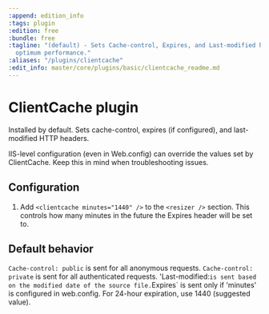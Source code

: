 ```yaml
---
:append: edition_info
:tags: plugin
:edition: free
:bundle: free
:tagline: "(default) - Sets Cache-control, Expires, and Last-modified headers for
  optimum performance."
:aliases: "/plugins/clientcache"
:edit_info: master/core/plugins/basic/clientcache_readme.md
---
```


# ClientCache plugin

Installed by default. Sets cache-control, expires (if configured), and last-modified HTTP headers.

IIS-level configuration (even in Web.config) can override the values set by ClientCache. Keep this in mind when troubleshooting issues.

## Configuration

1. Add `<clientcache minutes="1440" />` to the `<resizer />` section. This controls how many minutes in the future the Expires header will be set to.

## Default behavior

`Cache-control: public` is sent for all anonymous requests.
`Cache-control: private` is sent for all authenticated requests.
'Last-modified:` is sent based on the modified date of the source file.
`Expires` is sent only if 'minutes' is configured in web.config. For 24-hour expiration, use 1440 (suggested value).